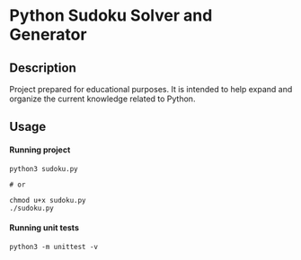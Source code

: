 # Python Sudoku Solver and Generator

## Description
Project prepared for educational purposes. It is intended to help expand and organize the current knowledge related to Python.

## Usage
#### Running project
```shell
python3 sudoku.py

# or

chmod u+x sudoku.py
./sudoku.py
```

#### Running unit tests
```shell
python3 -m unittest -v
```

